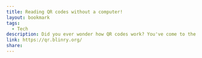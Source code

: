 ```yaml
---
title: Reading QR codes without a computer!
layout: bookmark
tags:
  - Tech
description: Did you ever wonder how QR codes work? You've come to the right place!
link: https://qr.blinry.org/
share:
---
```



